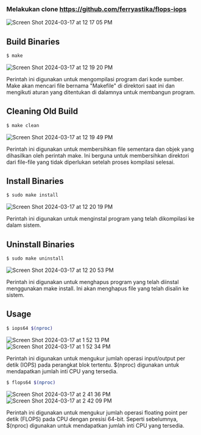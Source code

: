 
### Melakukan clone https://github.com/ferryastika/flops-iops

![Screen Shot 2024-03-17 at 12 17 05 PM](https://github.com/PelangiKartikaChandraKirana/SysOP24-3123521003/assets/160555525/7ecf6238-b9cb-4334-8d98-c1307e1fc3e7)

## Build Binaries
```sh
$ make
```
![Screen Shot 2024-03-17 at 12 19 20 PM](https://github.com/PelangiKartikaChandraKirana/SysOP24-3123521003/assets/160555525/565ff56c-b6b5-4744-8db7-7a6ee03d6204)

Perintah ini digunakan untuk mengompilasi program dari kode sumber. Make akan mencari file bernama "Makefile" di direktori saat ini dan mengikuti aturan yang ditentukan di dalamnya untuk membangun program.



## Cleaning Old Build
```sh
$ make clean
```
![Screen Shot 2024-03-17 at 12 19 49 PM](https://github.com/PelangiKartikaChandraKirana/SysOP24-3123521003/assets/160555525/e479a535-4095-472a-8d22-03d715d8dd61)

Perintah ini digunakan untuk membersihkan file sementara dan objek yang dihasilkan oleh perintah make. Ini berguna untuk membersihkan direktori dari file-file yang tidak diperlukan setelah proses kompilasi selesai.



## Install Binaries
```sh
$ sudo make install
```
![Screen Shot 2024-03-17 at 12 20 19 PM](https://github.com/PelangiKartikaChandraKirana/SysOP24-3123521003/assets/160555525/681dba78-f5dd-4a8f-bd99-69b9a681f859)

Perintah ini digunakan untuk menginstal program yang telah dikompilasi ke dalam sistem.


## Uninstall Binaries
```sh
$ sudo make uninstall
```
![Screen Shot 2024-03-17 at 12 20 53 PM](https://github.com/PelangiKartikaChandraKirana/SysOP24-3123521003/assets/160555525/c02617ba-984c-4df3-8493-b040e19e441c)

Perintah ini digunakan untuk menghapus program yang telah diinstal menggunakan make install. Ini akan menghapus file yang telah disalin ke sistem.



## Usage
```sh
$ iops64 $(nproc)
```
![Screen Shot 2024-03-17 at 1 52 13 PM](https://github.com/PelangiKartikaChandraKirana/SysOP24-3123521003/assets/160555525/a0c81509-fb3c-47ef-82f0-152926ce5a09)
![Screen Shot 2024-03-17 at 1 52 34 PM](https://github.com/PelangiKartikaChandraKirana/SysOP24-3123521003/assets/160555525/e7c7c3b2-ce73-48eb-af9e-5cb7acca8a7f)

Perintah ini digunakan untuk mengukur jumlah operasi input/output per detik (IOPS) pada perangkat blok tertentu. $(nproc) digunakan untuk mendapatkan jumlah inti CPU yang tersedia.



```sh
$ flops64 $(nproc)
```
![Screen Shot 2024-03-17 at 2 41 36 PM](https://github.com/PelangiKartikaChandraKirana/SysOP24-3123521003/assets/160555525/e2a32770-219f-46dd-8c78-17b218affd6b)
![Screen Shot 2024-03-17 at 2 42 09 PM](https://github.com/PelangiKartikaChandraKirana/SysOP24-3123521003/assets/160555525/768b7a74-63b9-4afe-b3c3-3890de34915f)


Perintah ini digunakan untuk mengukur jumlah operasi floating point per detik (FLOPS) pada CPU dengan presisi 64-bit. Seperti sebelumnya, $(nproc) digunakan untuk mendapatkan jumlah inti CPU yang tersedia.

